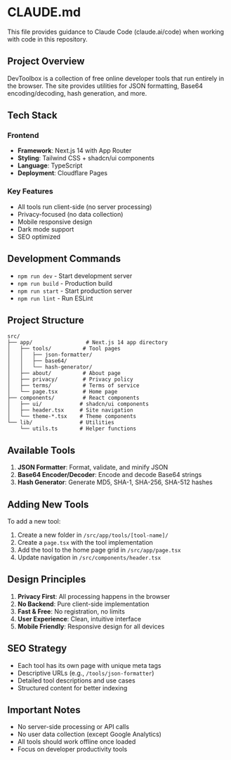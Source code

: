 # CLAUDE.md

This file provides guidance to Claude Code (claude.ai/code) when working with code in this repository.

## Project Overview

DevToolbox is a collection of free online developer tools that run entirely in the browser. The site provides utilities for JSON formatting, Base64 encoding/decoding, hash generation, and more.

## Tech Stack

### Frontend
- **Framework**: Next.js 14 with App Router
- **Styling**: Tailwind CSS + shadcn/ui components
- **Language**: TypeScript
- **Deployment**: Cloudflare Pages

### Key Features
- All tools run client-side (no server processing)
- Privacy-focused (no data collection)
- Mobile responsive design
- Dark mode support
- SEO optimized

## Development Commands

- `npm run dev` - Start development server
- `npm run build` - Production build
- `npm run start` - Start production server
- `npm run lint` - Run ESLint

## Project Structure

```
src/
├── app/                 # Next.js 14 app directory
│   ├── tools/          # Tool pages
│   │   ├── json-formatter/
│   │   ├── base64/
│   │   └── hash-generator/
│   ├── about/          # About page
│   ├── privacy/        # Privacy policy
│   ├── terms/          # Terms of service
│   └── page.tsx        # Home page
├── components/         # React components
│   ├── ui/            # shadcn/ui components
│   ├── header.tsx     # Site navigation
│   └── theme-*.tsx    # Theme components
└── lib/               # Utilities
    └── utils.ts       # Helper functions
```

## Available Tools

1. **JSON Formatter**: Format, validate, and minify JSON
2. **Base64 Encoder/Decoder**: Encode and decode Base64 strings
3. **Hash Generator**: Generate MD5, SHA-1, SHA-256, SHA-512 hashes

## Adding New Tools

To add a new tool:
1. Create a new folder in `/src/app/tools/[tool-name]/`
2. Create a `page.tsx` with the tool implementation
3. Add the tool to the home page grid in `/src/app/page.tsx`
4. Update navigation in `/src/components/header.tsx`

## Design Principles

1. **Privacy First**: All processing happens in the browser
2. **No Backend**: Pure client-side implementation
3. **Fast & Free**: No registration, no limits
4. **User Experience**: Clean, intuitive interface
5. **Mobile Friendly**: Responsive design for all devices

## SEO Strategy

- Each tool has its own page with unique meta tags
- Descriptive URLs (e.g., `/tools/json-formatter`)
- Detailed tool descriptions and use cases
- Structured content for better indexing

## Important Notes

- No server-side processing or API calls
- No user data collection (except Google Analytics)
- All tools should work offline once loaded
- Focus on developer productivity tools